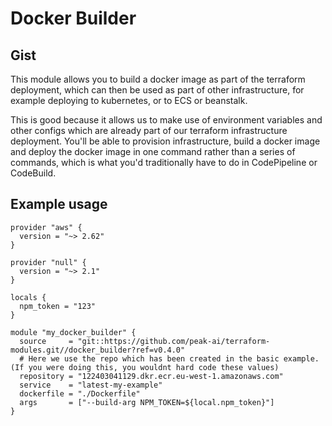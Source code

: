 # Docker Builder

## Gist

This module allows you to build a docker image as part of the terraform deployment, which can then be used as part of other
infrastructure, for example deploying to kubernetes, or to ECS or beanstalk.

This is good because it allows us to make use of environment variables and other configs which are already part of our terraform
infrastructure deployment. You'll be able to provision infrastructure, build a docker image and deploy the docker image in one command
rather than a series of commands, which is what you'd traditionally have to do in CodePipeline or CodeBuild.

## Example usage

```hcl
provider "aws" {
  version = "~> 2.62"
}

provider "null" {
  version = "~> 2.1"
}

locals {
  npm_token = "123"
}

module "my_docker_builder" {
  source     = "git::https://github.com/peak-ai/terraform-modules.git//docker_builder?ref=v0.4.0"
  # Here we use the repo which has been created in the basic example. (If you were doing this, you wouldnt hard code these values)
  repository = "122403041129.dkr.ecr.eu-west-1.amazonaws.com"
  service    = "latest-my-example"
  dockerfile = "./Dockerfile"
  args       = ["--build-arg NPM_TOKEN=${local.npm_token}"]
}
```
